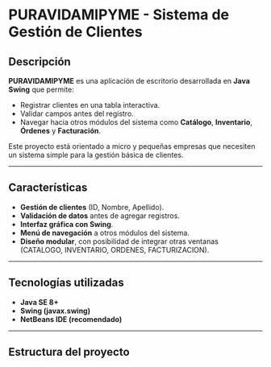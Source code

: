 # PURAVIDAMIPYME - Sistema de Gestión de Clientes

## Descripción
**PURAVIDAMIPYME** es una aplicación de escritorio desarrollada en **Java Swing** que permite:
- Registrar clientes en una tabla interactiva.
- Validar campos antes del registro.
- Navegar hacia otros módulos del sistema como **Catálogo**, **Inventario**, **Órdenes** y **Facturación**.

Este proyecto está orientado a micro y pequeñas empresas que necesiten un sistema simple para la gestión básica de clientes.

---

## Características
- **Gestión de clientes** (ID, Nombre, Apellido).
- **Validación de datos** antes de agregar registros.
- **Interfaz gráfica con Swing**.
- **Menú de navegación** a otros módulos del sistema.
- **Diseño modular**, con posibilidad de integrar otras ventanas (CATALOGO, INVENTARIO, ORDENES, FACTURIZACION).

---

## Tecnologías utilizadas
- **Java SE 8+**
- **Swing (javax.swing)**
- **NetBeans IDE (recomendado)**

---

## Estructura del proyecto
